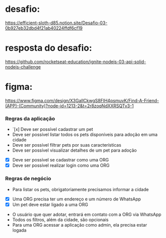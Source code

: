 # desafio:
https://efficient-sloth-d85.notion.site/Desafio-03-0b927eb32dbd4f21ab40224ffdf6cf19

# resposta do desafio:
https://github.com/rocketseat-education/ignite-nodejs-03-api-solid-nodejs-challenge

# figma:
https://www.figma.com/design/X3GallCkwgS8FIH4psmuvK/Find-A-Friend-(APP)-(Community)?node-id=1213-2&t=2r8zoqNdXXRSQTv3-1


### Regras da aplicação

- ´[x] Deve ser possível cadastrar um pet
- Deve ser possível listar todos os pets disponíveis para adoção em uma cidade
- Deve ser possível filtrar pets por suas características
- Deve ser possível visualizar detalhes de um pet para adoção
- [x] Deve ser possível se cadastrar como uma ORG
- [x] Deve ser possível realizar login como uma ORG

### Regras de negócio

- Para listar os pets, obrigatoriamente precisamos informar a cidade
- [x] Uma ORG precisa ter um endereço e um número de WhatsApp
- [x] Um pet deve estar ligado a uma ORG
- O usuário que quer adotar, entrará em contato com a ORG via WhatsApp
- Todos os filtros, além da cidade, são opcionais
- Para uma ORG acessar a aplicação como admin, ela precisa estar logada